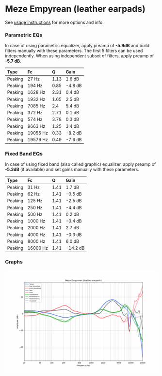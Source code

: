 # Meze Empyrean (leather earpads)
See [usage instructions](https://github.com/jaakkopasanen/AutoEq#usage) for more options and info.

### Parametric EQs
In case of using parametric equalizer, apply preamp of **-5.9dB** and build filters manually
with these parameters. The first 5 filters can be used independently.
When using independent subset of filters, apply preamp of **-5.7 dB**.

| Type    | Fc       |    Q | Gain    |
|:--------|:---------|:-----|:--------|
| Peaking | 27 Hz    | 1.13 | 1.6 dB  |
| Peaking | 194 Hz   | 0.85 | -4.8 dB |
| Peaking | 1628 Hz  | 2.31 | 0.4 dB  |
| Peaking | 1932 Hz  | 1.65 | 2.5 dB  |
| Peaking | 7085 Hz  | 2.4  | 5.4 dB  |
| Peaking | 372 Hz   | 2.71 | 0.1 dB  |
| Peaking | 574 Hz   | 3.78 | 0.3 dB  |
| Peaking | 9663 Hz  | 1.25 | 3.4 dB  |
| Peaking | 19055 Hz | 0.33 | -8.2 dB |
| Peaking | 19579 Hz | 0.49 | -7.6 dB |

### Fixed Band EQs
In case of using fixed band (also called graphic) equalizer, apply preamp of **-5.3dB**
(if available) and set gains manually with these parameters.

| Type    | Fc       |    Q | Gain     |
|:--------|:---------|:-----|:---------|
| Peaking | 31 Hz    | 1.41 | 1.7 dB   |
| Peaking | 62 Hz    | 1.41 | -0.5 dB  |
| Peaking | 125 Hz   | 1.41 | -2.5 dB  |
| Peaking | 250 Hz   | 1.41 | -4.4 dB  |
| Peaking | 500 Hz   | 1.41 | 0.2 dB   |
| Peaking | 1000 Hz  | 1.41 | -0.4 dB  |
| Peaking | 2000 Hz  | 1.41 | 2.7 dB   |
| Peaking | 4000 Hz  | 1.41 | -0.3 dB  |
| Peaking | 8000 Hz  | 1.41 | 6.0 dB   |
| Peaking | 16000 Hz | 1.41 | -14.2 dB |

### Graphs
![](./Meze%20Empyrean%20(leather%20earpads).png)